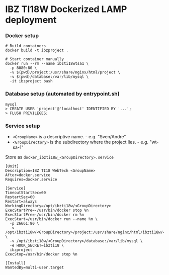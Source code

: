 # IBZ TI18W Dockerized LAMP deployment

### Docker setup
```
# Build containers
docker build -t ibzproject .

# Start container manually
docker run --rm --name ibzti18wtsa1 \
  -p 8080:80 \
  -v $(pwd)/project:/usr/share/nginx/html/project \
  -v $(pwd)/database:/var/lib/mysql \
  -it ibzproject bash
```

### Database setup (automated by entrypoint.sh)
```
mysql
> CREATE USER 'project'@'localhost' IDENTIFIED BY '...';
> FLUSH PRIVILEGES;
```

### Service setup
* `<GroupName>` is a descriptive name. -  e.g. "Sven/Andre"
* `<GroupDirectory>` is the subdirectory where the project lies. - e.g. "wt-sa-1"

Store as `docker_ibzti18w_<GroupDirectory>.service`
```
[Unit]
Description=IBZ TI18 WebTech <GroupName>
After=docker.service
Requires=docker.service

[Service]
TimeoutStartSec=60
RestartSec=60
Restart=always
WorkingDirectory=/opt/ibzti18w/<GroupDirectory>
ExecStartPre=-/usr/bin/docker stop %n
ExecStartPre=-/usr/bin/docker rm %n
ExecStart=/usr/bin/docker run --name %n \
  -p 26661:80 \
  -v /opt/ibzti18w/<GroupDirectory>/project:/usr/share/nginx/html/ibzti18w/<GroupDirectory>/project \
  -v /opt/ibzti18w/<GroupDirectory>/database:/var/lib/mysql \
  -e HOOK_SECRET=ibzti18 \
  ibzproject
ExecStop=/usr/bin/docker stop %n

[Install]
WantedBy=multi-user.target
```
